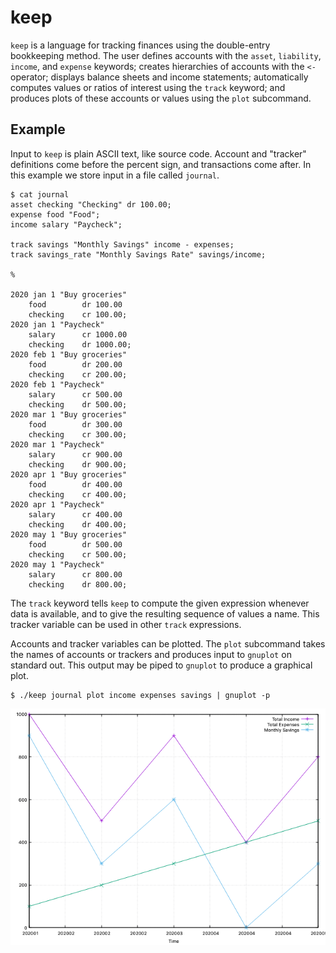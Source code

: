 # keep

`keep` is a language for tracking finances using the double-entry bookkeeping method. The user defines accounts with the `asset`, `liability`, `income`, and `expense` keywords; creates hierarchies of accounts with the `<-` operator; displays balance sheets and income statements; automatically computes values or ratios of interest using the `track` keyword; and produces plots of these accounts or values using the `plot` subcommand.

## Example

Input to `keep` is plain ASCII text, like source code. Account and "tracker" definitions come before the percent sign, and transactions come after. In this example we store input in a file called `journal`.
```
$ cat journal
asset checking "Checking" dr 100.00;
expense food "Food";
income salary "Paycheck";

track savings "Monthly Savings" income - expenses;
track savings_rate "Monthly Savings Rate" savings/income;

%

2020 jan 1 "Buy groceries"
    food        dr 100.00
    checking    cr 100.00;
2020 jan 1 "Paycheck"
    salary      cr 1000.00
    checking    dr 1000.00;
2020 feb 1 "Buy groceries"
    food        dr 200.00
    checking    cr 200.00;
2020 feb 1 "Paycheck"
    salary      cr 500.00
    checking    dr 500.00;
2020 mar 1 "Buy groceries"
    food        dr 300.00
    checking    cr 300.00;
2020 mar 1 "Paycheck"
    salary      cr 900.00
    checking    dr 900.00;
2020 apr 1 "Buy groceries"
    food        dr 400.00
    checking    cr 400.00;
2020 apr 1 "Paycheck"
    salary      cr 400.00
    checking    dr 400.00;
2020 may 1 "Buy groceries"
    food        dr 500.00
    checking    cr 500.00;
2020 may 1 "Paycheck"
    salary      cr 800.00
    checking    dr 800.00;
```

The `track` keyword tells `keep` to compute the given expression whenever data is available, and to give the resulting sequence of values a name. This tracker variable can be used in other `track` expressions.

Accounts and tracker variables can be plotted. The `plot` subcommand takes the names of accounts or trackers and produces input to `gnuplot` on standard out. This output may be piped to `gnuplot` to produce a graphical plot.

```
$ ./keep journal plot income expenses savings | gnuplot -p
```

![The result of 'plot income expenses savings'](https://raw.githubusercontent.com/bopwerks/keep/master/example.png)
